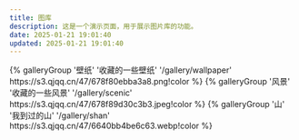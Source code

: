 ```yaml
---
title: 图库
description: 这是一个演示页面，用于展示图片库的功能。
date: 2025-01-21 19:01:40
updated: 2025-01-21 19:01:40
---
```


<div class="gallery-group-main">
{% galleryGroup '壁纸' '收藏的一些壁纸' '/gallery/wallpaper' https://s3.qjqq.cn/47/678f80ebba3a8.png!color %}
{% galleryGroup '风景' '收藏的一些风景' '/gallery/scenic' https://s3.qjqq.cn/47/678f89d30c3b3.jpeg!color %}
{% galleryGroup '山' '我到过的山' '/gallery/shan' https://s3.qjqq.cn/47/6640bb4be6c63.webp!color %}
</div>
